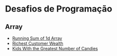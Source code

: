 # Desafios de Programação

## Array

* [Running Sum of 1d Array](array/running_sum.cpp)
* [Richest Customer Wealth](array/richest_customer.cpp)
* [Kids With the Greatest Number of Candies](array/greatest_candies.cpp)

